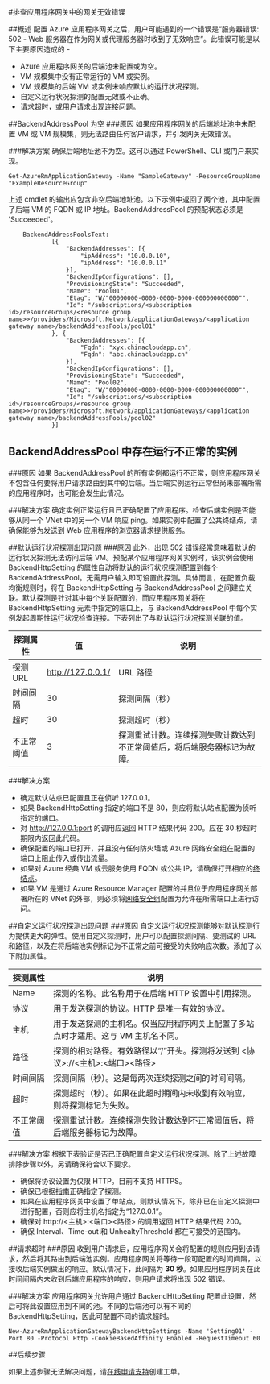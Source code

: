 <properties
   pageTitle="排查应用程序网关的网关无效 (502) 错误 | Azure"
   description="了解如何排查应用程序网关 502 错误"
   services="application-gateway"
   documentationCenter="na"
   authors="amitsriva"
   manager="rossort"
   editor=""
   tags="azure-resource-manager"/>
<tags
	ms.service="application-gateway"
	ms.date="09/02/2016"
	wacn.date="10/25/2016"/>

#排查应用程序网关中的网关无效错误

##概述
配置 Azure 应用程序网关之后，用户可能遇到的一个错误是“服务器错误: 502 - Web 服务器在作为网关或代理服务器时收到了无效响应”。此错误可能是以下主要原因造成的 -

- Azure 应用程序网关的后端池未配置或为空。
- VM 规模集中没有正常运行的 VM 或实例。
- VM 规模集的后端 VM 或实例未响应默认的运行状况探测。
- 自定义运行状况探测的配置无效或不正确。
- 请求超时，或用户请求出现连接问题。


##BackendAddressPool 为空
###原因
如果应用程序网关的后端地址池中未配置 VM 或 VM 规模集，则无法路由任何客户请求，并引发网关无效错误。

###解决方案
确保后端地址池不为空。这可以通过 PowerShell、CLI 或门户来实现。

	
	Get-AzureRmApplicationGateway -Name "SampleGateway" -ResourceGroupName "ExampleResourceGroup"

上述 cmdlet 的输出应包含非空后端地址池。以下示例中返回了两个池，其中配置了后端 VM 的 FQDN 或 IP 地址。BackendAddressPool 的预配状态必须是 'Succeeded'。
	
		BackendAddressPoolsText: 
				[{
					"BackendAddresses": [{
						"ipAddress": "10.0.0.10",
						"ipAddress": "10.0.0.11"
					}],
					"BackendIpConfigurations": [],
					"ProvisioningState": "Succeeded",
					"Name": "Pool01",
					"Etag": "W/"00000000-0000-0000-0000-000000000000"",
					"Id": "/subscriptions/<subscription id>/resourceGroups/<resource group name>>/providers/Microsoft.Network/applicationGateways/<application gateway name>/backendAddressPools/pool01"
				}, {
					"BackendAddresses": [{
						"Fqdn": "xyx.chinacloudapp.cn",
						"Fqdn": "abc.chinacloudapp.cn"
					}],
					"BackendIpConfigurations": [],
					"ProvisioningState": "Succeeded",
					"Name": "Pool02",
					"Etag": "W/"00000000-0000-0000-0000-000000000000"",
					"Id": "/subscriptions/<subscription id>/resourceGroups/<resource group name>>/providers/Microsoft.Network/applicationGateways/<application gateway name>/backendAddressPools/pool02"
				}]
	
	
## BackendAddressPool 中存在运行不正常的实例

###原因
如果 BackendAddressPool 的所有实例都运行不正常，则应用程序网关不包含任何要将用户请求路由到其中的后端。当后端实例运行正常但尚未部署所需的应用程序时，也可能会发生此情况。

###解决方案
确定实例正常运行且已正确配置了应用程序。检查后端实例是否能够从同一个 VNet 中的另一个 VM 响应 ping。如果实例中配置了公共终结点，请确保能够为发送到 Web 应用程序的浏览器请求提供服务。


##默认运行状况探测出现问题
###原因
此外，出现 502 错误经常意味着默认的运行状况探测无法访问后端 VM。预配某个应用程序网关实例时，该实例会使用 BackendHttpSetting 的属性自动将默认的运行状况探测配置到每个 BackendAddressPool。无需用户输入即可设置此探测。具体而言，在配置负载均衡规则时，将在 BackendHttpSetting 与 BackendAddressPool 之间建立关联。默认探测是针对其中每个关联配置的，而应用程序网关将在 BackendHttpSetting 元素中指定的端口上，与 BackendAddressPool 中每个实例发起周期性运行状况检查连接。下表列出了与默认运行状况探测关联的值。


|探测属性 | 值 | 说明|
|---|---|---|
| 探测 URL| http://127.0.0.1/ | URL 路径 |
| 时间间隔 | 30 | 探测间隔（秒） |
| 超时 | 30 | 探测超时（秒） |
| 不正常阈值 | 3 | 探测重试计数。连续探测失败计数达到不正常阈值后，将后端服务器标记为故障。 |

###解决方案
- 确定默认站点已配置且正在侦听 127.0.0.1。
- 如果 BackendHttpSetting 指定的端口不是 80，则应将默认站点配置为侦听指定的端口。
- 对 http://127.0.0.1:port 的调用应返回 HTTP 结果代码 200。应在 30 秒超时期限内返回此代码。
- 确保配置的端口已打开，并且没有任何防火墙或 Azure 网络安全组在配置的端口上阻止传入或传出流量。
- 如果对 Azure 经典 VM 或云服务使用 FQDN 或公共 IP，请确保打开相应的[终结点](/documentation/articles/virtual-machines-windows-classic-setup-endpoints/)。
- 如果 VM 是通过 Azure Resource Manager 配置的并且位于应用程序网关部署所在的 VNet 的外部，则必须将[网络安全组](/documentation/articles/virtual-networks-nsg/)配置为允许在所需端口上进行访问。


##自定义运行状况探测出现问题
###原因
自定义运行状况探测能够对默认探测行为提供更大的弹性。使用自定义探测时，用户可以配置探测间隔、要测试的 URL 和路径，以及在将后端池实例标记为不正常之前可接受的失败响应次数。添加了以下附加属性。


|探测属性| 说明|
|---|---|
| Name | 探测的名称。此名称用于在后端 HTTP 设置中引用探测。 |
| 协议 | 用于发送探测的协议。HTTP 是唯一有效的协议。 |
| 主机 | 用于发送探测的主机名。仅当应用程序网关上配置了多站点时才适用。这与 VM 主机名不同。 |
| 路径 | 探测的相对路径。有效路径以“/”开头。探测将发送到 <协议>://<主机>:<端口><路径> |
| 时间间隔 | 探测间隔（秒）。这是每两次连续探测之间的时间间隔。|
| 超时 | 探测超时（秒）。如果在此超时期间内未收到有效响应，则将探测标记为失败。 |
| 不正常阈值 | 探测重试计数。连续探测失败计数达到不正常阈值后，将后端服务器标记为故障。 |


###解决方案
根据下表验证是否已正确配置自定义运行状况探测。除了上述故障排除步骤以外，另请确保符合以下要求。

- 确保将协议设置为仅限 HTTP。目前不支持 HTTPS。
- 确保已根据[指南](/documentation/articles/application-gateway-create-probe-ps/)正确指定了探测。
- 如果在应用程序网关中设置了单站点，则默认情况下，除非已在自定义探测中进行配置，否则应将主机名指定为“127.0.0.1”。
- 确保对 http://\<主机>:<端口><路径> 的调用返回 HTTP 结果代码 200。
- 确保 Interval、Time-out 和 UnhealtyThreshold 都在可接受的范围内。


##请求超时
###原因
收到用户请求后，应用程序网关会将配置的规则应用到该请求，然后将其路由到后端池实例。应用程序网关将等待一段可配置的时间间隔，以接收后端实例做出的响应。默认情况下，此间隔为 **30 秒**。如果应用程序网关在此时间间隔内未收到后端应用程序的响应，则用户请求将出现 502 错误。

###解决方案
应用程序网关允许用户通过 BackendHttpSetting 配置此设置，然后可将此设置应用到不同的池。不同的后端池可以有不同的 BackendHttpSetting，因此可配置不同的请求超时。

	New-AzureRmApplicationGatewayBackendHttpSettings -Name 'Setting01' -Port 80 -Protocol Http -CookieBasedAffinity Enabled -RequestTimeout 60

##后续步骤

如果上述步骤无法解决问题，请[在线申请支持](/support/support-ticket-form/?l=zh-cn)创建工单。
<!---HONumber=Mooncake_0711_2016-->